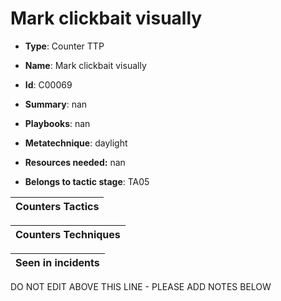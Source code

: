# Mark clickbait visually

* **Type**: Counter TTP

* **Name**: Mark clickbait visually

* **Id**: C00069

* **Summary**: nan

* **Playbooks**: nan

* **Metatechnique**: daylight

* **Resources needed:** nan

* **Belongs to tactic stage**: TA05


| Counters Tactics |
| ---------------- |



| Counters Techniques |
| ------------------- |



| Seen in incidents |
| ----------------- |

DO NOT EDIT ABOVE THIS LINE - PLEASE ADD NOTES BELOW